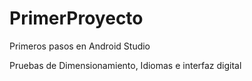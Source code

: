 # PrimerProyecto
Primeros pasos en Android Studio

Pruebas de Dimensionamiento, Idiomas e interfaz digital
